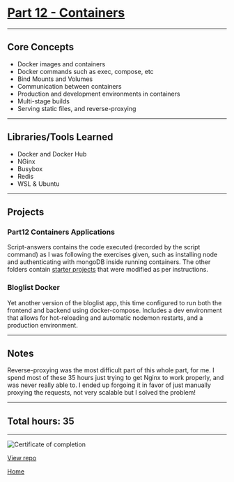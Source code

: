 # [Part 12 - Containers](https://fullstackopen.com/en/part12/)

---

## Core Concepts

- Docker images and containers
- Docker commands such as exec, compose, etc
- Bind Mounts and Volumes
- Communication between containers
- Production and development environments in containers
- Multi-stage builds
- Serving static files, and reverse-proxying

---

## Libraries/Tools Learned

- Docker and Docker Hub
- NGinx
- Busybox
- Redis
- WSL & Ubuntu

---

## Projects

### Part12 Containers Applications

Script-answers contains the code executed (recorded by the script command) as I was following the exercises given, such as installing node and authenticating with mongoDB inside running containers. The other folders contain [starter projects](https://github.com/fullstack-hy2020/part12-containers-applications) that were modified as per instructions.

### Bloglist Docker

Yet another version of the bloglist app, this time configured to run both the frontend and backend using docker-compose. Includes a dev environment that allows for hot-reloading and automatic nodemon restarts, and a production environment.

---

## Notes

Reverse-proxying was the most difficult part of this whole part, for me. I spend most of these 35 hours just trying to get Nginx to work properly, and was never really able to. I ended up forgoing it in favor of just manually proxying the requests, not very scalable but I solved the problem!

---

## Total hours: 35

---

![Certificate of completion](https://imgur.com/4fUkjTI.png)

[View repo](https://github.com/jcmsmith/FSO/tree/main/Part12)

[Home](https://jcmsmith.github.io/FSO/)
